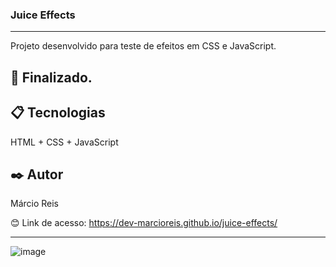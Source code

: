 ### Juice Effects

---

Projeto desenvolvido para teste de efeitos em CSS e JavaScript.

## 🚀 Finalizado.

## 📋 Tecnologias
HTML + CSS + JavaScript

## ✒️ Autor
Márcio Reis

😊 Link de acesso: https://dev-marcioreis.github.io/juice-effects/

---
![image](https://user-images.githubusercontent.com/122680054/213166936-b1db60fa-d5a8-4f65-91a0-72e00a87748e.png)
